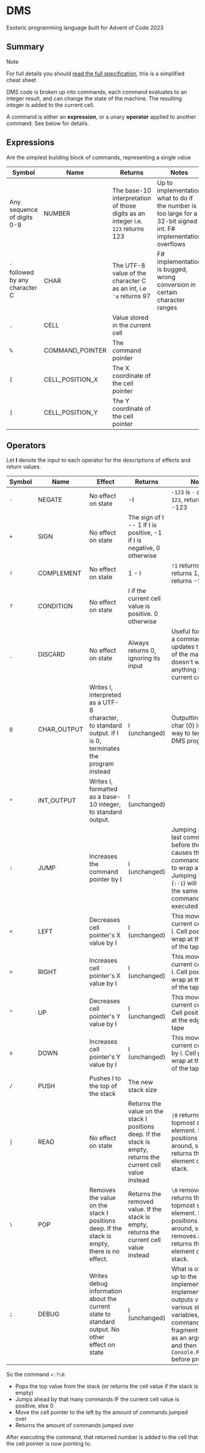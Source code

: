 # DMS
Esoteric programming language built for Advent of Code 2023

## Summary

> [!NOTE]
> For full details you should [read the full specification](https://github.com/percyqaz/DMS/blob/main/docs/spec.md), this is a simplified cheat sheet

DMS code is broken up into commands, each command evaluates to an integer result, and can change the state of the machine. The resulting integer is added to the current cell.

A command is either an **expression**, or a unary **operator** applied to another command. See below for details.

## Expressions

Are the simplest building block of commands, representing a single value

| Symbol | Name | Returns | Notes |
| ------ | ---- | ------- | ----- |
| Any sequence of digits 0-9 | NUMBER | The base-10 interpretation of those digits as an integer i.e. `123` returns 123 | Up to implementation what to do if the number is too large for a 32-bit signed int. F# implementation overflows
| `'` followed by any character C | CHAR | The UTF-8 value of the character C as an int, i.e `'a` returns 97 | F# implementation is bugged, wrong conversion in certain character ranges
| `.` | CELL | Value stored in the current cell
| `%` | COMMAND_POINTER | The command pointer
| `[` | CELL_POSITION_X | The X coordinate of the cell pointer |
| `]` | CELL_POSITION_Y | The Y coordinate of the cell pointer |

## Operators

Let **I** denote the input to each operator for the descriptions of effects and return values.

| Symbol | Name | Effect | Returns | Notes |
| ------ | ---- | ------ | ------- | ----- |
| `-` | NEGATE | No effect on state | -I | `-123` is `-` applied to `123`, returning -123
| `+` | SIGN | No effect on state | The sign of I -- 1 if  I is positive, -1 if I is negative, 0 otherwise
| `!` | COMPLEMENT | No effect on state | 1 - I | `!1` returns 0, `!0` returns 1, `!6` returns -5
| `?` | CONDITION | No effect on state | I if the current cell value is positive. 0 otherwise
| `_` | DISCARD | No effect on state | Always returns 0, ignoring its input | Useful for creating a command that updates the state of the machine but doesn't write anything to the current cell.
| `@` | CHAR_OUTPUT | Writes I, interpreted as a UTF-8 character, to standard output. If I is 0, terminates the program instead | I (unchanged) | Outputting the NUL char (0) is the only way to terminate a DMS program
| `*` | INT_OUTPUT | Writes I, formatted as a base-10 integer, to standard output. | I (unchanged)
| `:` | JUMP | Increases the command pointer by I | I (unchanged) | Jumping past the last command or before the first causes the command pointer to wrap around. Jumping by -1 (`:-1`) will result in the same command being executed in a loop.
| `<` | LEFT | Decreases cell pointer's X value by I | I (unchanged) | This moves the current cell left by I. Cell positions wrap at the edges of the tape
| `>` | RIGHT | Increases cell pointer's X value by I | I (unchanged) | This moves the current cell right by I. Cell positions wrap at the edges of the tape
| `^` | UP | Decreases cell pointer's Y value by I | I (unchanged) | This moves the current cell up by I. Cell positions wrap at the edges of the tape
| `v` | DOWN | Increases cell pointer's Y value by I | I (unchanged) | This moves the current cell down by I. Cell positions wrap at the edges of the tape
| `/` | PUSH | Pushes I to the top of the stack | The new stack size
| `\|` | READ | No effect on state | Returns the value on the stack I positions deep. If the stack is empty, returns the current cell value instead | `\|0` returns the topmost stack element. Stack positions wrap around, so `\|-1` returns the bottom element of the stack.
| `\` | POP | Removes the value on the stack I positions deep. If the stack is empty, there is no effect. | Returns the removed value. If the stack is empty, returns the current cell value instead | `\0` removes and returns the topmost stack element. Stack positions  wrap around, so `\-1` removes and returns the bottom element of the stack.
| `;` | DEBUG | Writes debug information about the current state to standard output. No other effect on state | I (unchanged) | What is output is up to the implementation. F# implementation outputs value of various state variables, the command fragment passed as an argument, and then waits for `Console.ReadLine()` before proceeding

So the command `<:?\0`:
- Pops the top value from the stack (or returns the cell value if the stack is empty)
- Jumps ahead by that many commands IF the current cell value is positive, else 0
- Move the cell pointer to the left by the amount of commands jumped over
- Returns the amount of commands jumped over

After executing the command, that returned number is added to the cell that the cell pointer is now pointing to.

